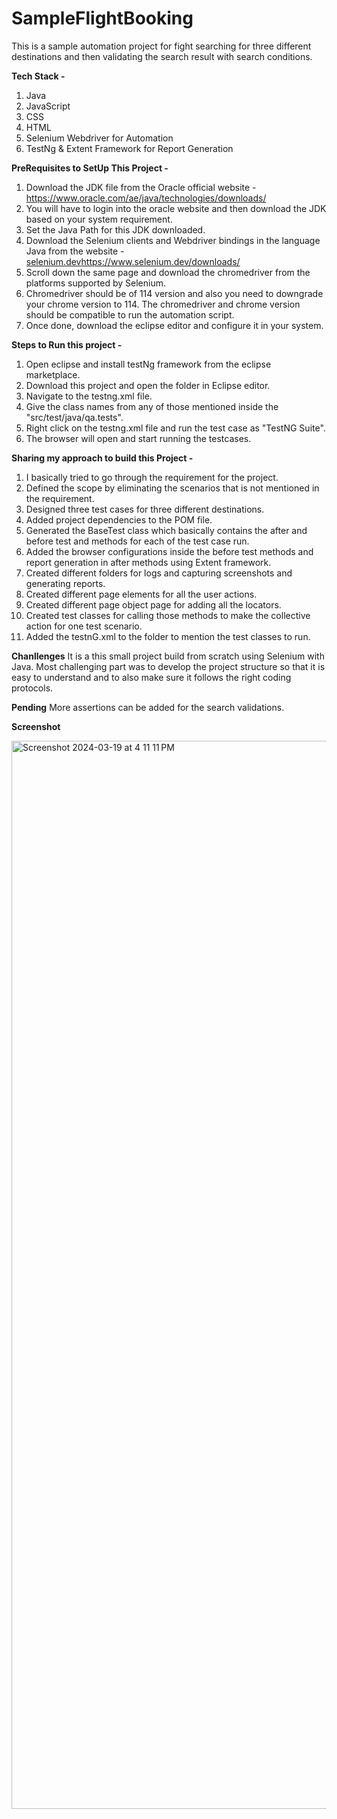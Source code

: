 # SampleFlightBooking

This is a sample automation project for fight searching for three different destinations and then validating the search result with search conditions.

<b>Tech Stack -</b>
1. Java
2. JavaScript
3. CSS
4. HTML
5. Selenium Webdriver for Automation
6. TestNg & Extent Framework for Report Generation



<b>PreRequisites to SetUp This Project -</b>

1. Download the JDK file from the Oracle official website - https://www.oracle.com/ae/java/technologies/downloads/
2. You will have to login into the oracle website and then download the JDK based on your system requirement.
3. Set the Java Path for this JDK downloaded.
4. Download the Selenium clients and Webdriver bindings in the language Java from the website - [selenium.dev](https://www.selenium.dev/downloads/)https://www.selenium.dev/downloads/
5. Scroll down the same page and download the chromedriver from the platforms supported by Selenium.
6. Chromedriver should be of 114 version and also you need to downgrade your chrome version to 114. The chromedriver and chrome version should be compatible to run the automation script.
7. Once done, download the eclipse editor and configure it in your system.


<b>Steps to Run this project -</b>

1. Open eclipse and install testNg framework from the eclipse marketplace.
2. Download this project and open the folder in Eclipse editor.
3. Navigate to the testng.xml file.
4. Give the class names from any of those mentioned inside the "src/test/java/qa.tests".
5. Right click on the testng.xml file and run the test case as "TestNG Suite".
6. The browser will open and start running the testcases.


<b>Sharing my approach to build this Project -</b>
1. I basically tried to go through the requirement for the project.
2. Defined the scope by eliminating the scenarios that is not mentioned in the requirement.
3. Designed three test cases for three different destinations.
4. Added project dependencies to the POM file.
5. Generated the BaseTest class which basically contains the after and before test and methods for each of the test case run.
6. Added the browser configurations inside the before test methods and report generation in after methods using Extent framework.
7. Created different folders for logs and capturing screenshots and generating reports.
8. Created different page elements for all the user actions.
9. Created different page object page for adding all the locators.
10. Created test classes for calling those methods to make the collective action for one test scenario.
11. Added the testnG.xml to the folder to mention the test classes to run.

<b>Chanllenges</b>
It is a this small project build from scratch using Selenium with Java. Most challenging part was to develop the project structure so that it is easy to understand and to also make sure it follows the right coding protocols. 

<b>Pending</b>
More assertions can be added for the search validations.

<b>Screenshot</b>

<img width="1709" alt="Screenshot 2024-03-19 at 4 11 11 PM" src="https://github.com/effusiveanam/SampleFlightBooking/assets/19259939/6efc19f1-b761-4187-8d39-f5b1326435b3">
